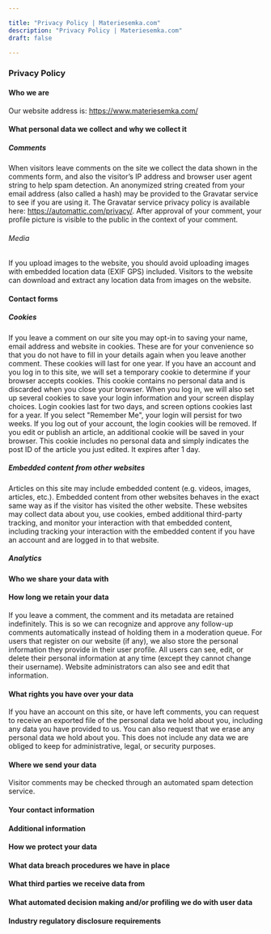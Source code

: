 ```yaml
---

title: "Privacy Policy | Materiesemka.com"
description: "Privacy Policy | Materiesemka.com"
draft: false

---
```


### Privacy Policy

#### Who we are
Our website address is: https://www.materiesemka.com/

#### What personal data we collect and why we collect it


##### Comments
When visitors leave comments on the site we collect the data shown in the comments form, and also the visitor’s IP address and browser user agent string to help spam detection. An anonymized string created from your email address (also called a hash) may be provided to the Gravatar service to see if you are using it. The Gravatar service privacy policy is available here: https://automattic.com/privacy/. After approval of your comment, your profile picture is visible to the public in the context of your comment.


###### Media
If you upload images to the website, you should avoid uploading images with embedded location data (EXIF GPS) included. Visitors to the website can download and extract any location data from images on the website.


#### Contact forms


##### Cookies
If you leave a comment on our site you may opt-in to saving your name, email address and website in cookies. These are for your convenience so that you do not have to fill in your details again when you leave another comment. These cookies will last for one year. If you have an account and you log in to this site, we will set a temporary cookie to determine if your browser accepts cookies. This cookie contains no personal data and is discarded when you close your browser. When you log in, we will also set up several cookies to save your login information and your screen display choices. Login cookies last for two days, and screen options cookies last for a year. If you select "Remember Me", your login will persist for two weeks. If you log out of your account, the login cookies will be removed. If you edit or publish an article, an additional cookie will be saved in your browser. This cookie includes no personal data and simply indicates the post ID of the article you just edited. It expires after 1 day.


##### Embedded content from other websites
Articles on this site may include embedded content (e.g. videos, images, articles, etc.). Embedded content from other websites behaves in the exact same way as if the visitor has visited the other website. These websites may collect data about you, use cookies, embed additional third-party tracking, and monitor your interaction with that embedded content, including tracking your interaction with the embedded content if you have an account and are logged in to that website.


##### Analytics
#### Who we share your data with
#### How long we retain your data
If you leave a comment, the comment and its metadata are retained indefinitely. This is so we can recognize and approve any follow-up comments automatically instead of holding them in a moderation queue. For users that register on our website (if any), we also store the personal information they provide in their user profile. All users can see, edit, or delete their personal information at any time (except they cannot change their username). Website administrators can also see and edit that information.

#### What rights you have over your data
If you have an account on this site, or have left comments, you can request to receive an exported file of the personal data we hold about you, including any data you have provided to us. You can also request that we erase any personal data we hold about you. This does not include any data we are obliged to keep for administrative, legal, or security purposes.

#### Where we send your data
Visitor comments may be checked through an automated spam detection service.

#### Your contact information
#### Additional information
#### How we protect your data
#### What data breach procedures we have in place
#### What third parties we receive data from
#### What automated decision making and/or profiling we do with user data
#### Industry regulatory disclosure requirements